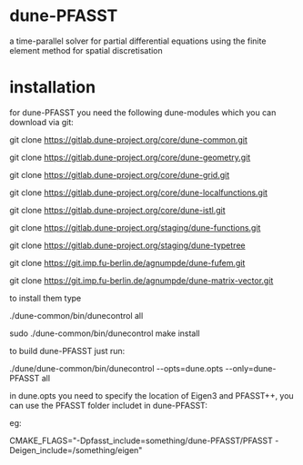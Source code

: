 # dune-PFASST

a time-parallel solver for partial differential equations using the finite element method for spatial discretisation

# installation

for dune-PFASST you need the following dune-modules which you can download via git:

git clone https://gitlab.dune-project.org/core/dune-common.git

git clone https://gitlab.dune-project.org/core/dune-geometry.git

git clone https://gitlab.dune-project.org/core/dune-grid.git

git clone https://gitlab.dune-project.org/core/dune-localfunctions.git

git clone https://gitlab.dune-project.org/core/dune-istl.git

git clone https://gitlab.dune-project.org/staging/dune-functions.git

git clone https://gitlab.dune-project.org/staging/dune-typetree

git clone https://git.imp.fu-berlin.de/agnumpde/dune-fufem.git

git clone https://git.imp.fu-berlin.de/agnumpde/dune-matrix-vector.git

to install them type 

./dune-common/bin/dunecontrol all

sudo ./dune-common/bin/dunecontrol make install

to build dune-PFASST just run:

./dune/dune-common/bin/dunecontrol --opts=dune.opts --only=dune-PFASST all

in dune.opts you need to specify the location of Eigen3 and PFASST++, you can use the PFASST folder includet in dune-PFASST:

eg: 

CMAKE_FLAGS="-Dpfasst_include=something/dune-PFASST/PFASST -Deigen_include=/something/eigen"

